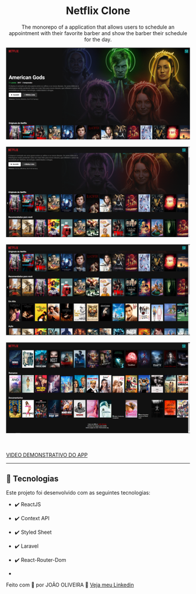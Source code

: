 <h1 align="center">Netflix Clone</h1>

<p align="center">The monorepo of a application that allows users to schedule an appointment with their favorite barber and show the barber their schedule for the day.</p>

<div align="center" >
  <img src="./github_img/img1.PNG"><br/><br/>
  <img src="./github_img/img2.png"><br/><br/>
  <img src="./github_img/img3.png"><br/><br/>
  <img src="./github_img/img4.png"><br/><br/>
</div><br/>

<a href="https://joaoweb.com.br/Netflix_clone.gif" align="center"> VIDEO DEMONSTRATIVO DO APP </a>


---


## 🚀 Tecnologias

Este projeto foi desenvolvido com as seguintes tecnologias:


- ✔️ ReactJS

- ✔️ Context API

- ✔️ Styled Sheet

- ✔️ Laravel

- ✔️ React-Router-Dom
- 

Feito com 💜 por JOÃO OLIVEIRA 👋 [Veja meu Linkedin](https://www.linkedin.com/in/joao-php/)
<br>

